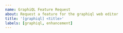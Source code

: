 ```yaml
---
name: GraphiQL Feature Request
about: Request a feature for the graphiql web editor
title: '[graphiql] <title>'
labels: [graphiql, enhancement]
---
```


<!--

- Some features can be built with the new sidebar plugins

  We encourage exploring the plugin API prior to opening a feature request:

    SDK hooks

    https://graphiql-test.netlify.app/typedoc/modules/graphiql_react.html

    Sidebar Plugins

    api:
    https://graphiql-test.netlify.app/typedoc/modules/graphiql_react.html#graphiqlplugin-2

    examples:

    https://github.com/graphql/graphiql/tree/main/packages/graphiql-plugin-explorer


  In the event that the plugin API doesn't allow you to build a feature, it
  may be that expanding the plugin API *itself* is the best place for the
  feature to be introduced!

  Consider this flexible solution when opening a  new feature request
  since it also unlocks new opportunities.

- Prior to opening a feature request, please search for existing requests.

  If you find an existing feature that matches your needs, use the 👍 emote
  to show your support for it. If the specifics of your use case are not
  covered in the existing feature request but the idea seems similar enough,
  please take the time to *add new conversation* which helps the feature's
  design evolve.

- If you do not find any other existing requests for the feature you desire,
  you should open a new feature request. Please take the time to help us
  understand your use-case as precisely as possible. Be sure to demonstrate
  that you've evaluated existing features and found them unsuitable and were
  unable to implement the functionality with the plugin API.

  Be flexible in your design and consider slight variations which might
  necessitate a specific API design.  We also hope you'll be willing to engage
  in the on-going design discussion prior to opening a pull-request.
borrowed from the apollo server template
-->
